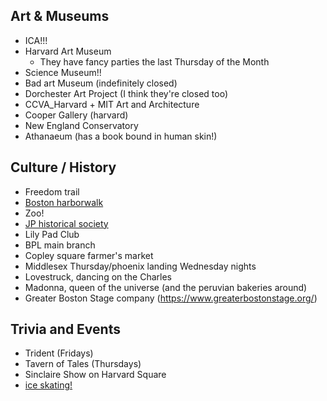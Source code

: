 Art & Museums
-------------

 - ICA!!!
 - Harvard Art Museum
   - They have fancy parties the last Thursday of the Month
 - Science Museum!!
 - Bad art Museum (indefinitely closed)
 - Dorchester Art Project (I think they're closed too)
 - CCVA_Harvard + MIT Art and Architecture
 - Cooper Gallery (harvard)
 - New England Conservatory
 - Athanaeum (has a book bound in human skin!)

Culture / History
----------

 - Freedom trail
 - [Boston harborwalk](https://www.bostonharborwalk.org/)
 - Zoo!
 - [JP historical society](https://www.jphs.org/about)
 - Lily Pad Club
 - BPL main branch
 - Copley square farmer's market
 - Middlesex Thursday/phoenix landing Wednesday nights
 - Lovestruck, dancing on the Charles
 - Madonna, queen of the universe (and the peruvian bakeries around)
 - Greater Boston Stage company (https://www.greaterbostonstage.org/)

Trivia and Events
-----------------

 - Trident (Fridays)
 - Tavern of Tales (Thursdays)
 - Sinclaire Show on Harvard Square
 - [ice skating!](https://www.mass.gov/ice-skating)
